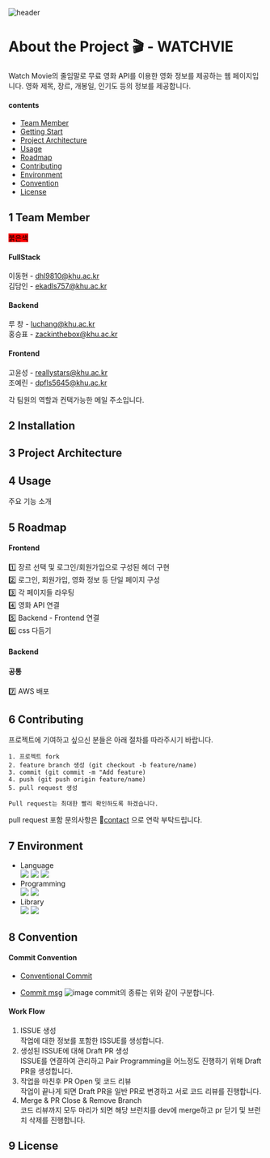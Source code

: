 ![header](https://capsule-render.vercel.app/api?type=egg&color=auto&height=200&section=header&text=WATCHVIE%20&fontSize=60)



# About the Project 🎬 - WATCHVIE
Watch Movie의 줄임말로 무료 영화 API를 이용한 영화 정보를 제공하는 웹 페이지입니다.
영화 제목, 장르, 개봉일, 인기도 등의 정보를 제공합니다.

#### contents
- [Team Member](#1-team-member)<br/>
- [Getting Start](#2-installation)<br/>
- [Project Architecture](#3-project-architecture)<br/>
- [Usage](#4-usage)<br/>
- [Roadmap](#5-roadmap)<br/>
- [Contributing](#6-contributing)<br/>
- [Environment](#7-environment)<br/>
- [Convention](#8-convention)<br/>
- [License](#9-license)<br/>


## 1 Team Member 
<mark style='background-color: red'>붉은색</mark>

#### FullStack 
이동현 - dhl9810@khu.ac.kr <br/>
김담인 - ekadls757@khu.ac.kr <br/>

#### Backend  
루 창 - luchang@khu.ac.kr <br/>
홍승표 - zackinthebox@khu.ac.kr<br/>

#### Frontend 
고윤성 - reallystars@khu.ac.kr <br/>
조예린 - dpfls5645@khu.ac.kr <br/>

각 팀원의 역할과 컨택가능한 메일 주소입니다. 


## 2 Installation





## 3 Project Architecture





## 4 Usage 
주요 기능 소개





## 5 Roadmap
#### Frontend
1️⃣ 장르 선택 및 로그인/회원가입으로 구성된 헤더 구현 <br/>
2️⃣ 로그인, 회원가입, 영화 정보 등 단일 페이지 구성 <br/>
3️⃣ 각 페이지들 라우팅 <br/>
4️⃣ 영화 API 연결 <br/>
5️⃣ Backend - Frontend 연결 <br/>
6️⃣ css 다듬기 <br/>


#### Backend





#### 공통
7️⃣ AWS 배포 









## 6 Contributing
프로젝트에 기여하고 싶으신 분들은 아래 절차를 따라주시기 바랍니다.

    1. 프로젝트 fork
    2. feature branch 생성 (git checkout -b feature/name)
    3. commit (git commit -m "Add feature)
    4. push (git push origin feature/name)
    5. pull request 생성
    
    Pull request는 최대한 빨리 확인하도록 하겠습니다. 
    
pull request 포함 문의사항은 📧[contact](#1-team-member)  으로 연락 부탁드립니다.

## 7 Environment
- Language <br/> <img src="https://img.shields.io/badge/JavaScript-F7DF1E?style=for-the-badge&logo=JavaScript&logoColor=black"> <img src="https://img.shields.io/badge/HTML5-E34F26?style=for-the-badge&logo=HTML5&logoColor=black"> <img src="https://img.shields.io/badge/CSS3-1572B6?style=for-the-badge&logo=CSS3&logoColor=black">
- Programming <br/> <img src="https://img.shields.io/badge/Node.js-339933?style=for-the-badge&logo=Node.js&logoColor=black"> <img src="https://img.shields.io/badge/Express-000000?style=for-the-badge&logo=Express&logoColor=white">
- Library <br/> <img src="https://img.shields.io/badge/React-61DAFB?style=for-the-badge&logo=React&logoColor=black"> <img src="https://img.shields.io/badge/React Router-CA4245?style=for-the-badge&logo=React Router&logoColor=black"> 







## 8 Convention
#### Commit Convention
- [Conventional Commit](https://www.conventionalcommits.org/ko/v1.0.0/#%ea%b7%9c%ea%b2%a9)

- [Commit msg](https://medium.com/humanscape-tech/%ED%9A%A8%EC%9C%A8%EC%A0%81%EC%9D%B8-commit-message-%EC%9E%91%EC%84%B1%EC%9D%84-%EC%9C%84%ED%95%9C-conventional-commits-ae885898e754)
![image](https://user-images.githubusercontent.com/114723339/206160359-4cbfbdaa-4ca1-4197-a784-b091d7b11687.png)
commit의 종류는 위와 같이 구분합니다.

#### Work Flow
1. ISSUE 생성<br/>
작업에 대한 정보를 포함한 ISSUE를 생성합니다. <br/>
2. 생성된 ISSUE에 대해 Draft PR 생성<br/>
ISSUE를 연결하여 관리하고 Pair Programming을 어느정도 진행하기 위해 Draft PR을 생성합니다. <br/>
3. 작업을 마친후 PR Open 및 코드 리뷰<br/>
작업이 끝나게 되면 Draft PR을 일반 PR로 변경하고 서로 코드 리뷰를 진행합니다.<br/>
4. Merge & PR Close & Remove Branch<br/>
코드 리뷰까지 모두 마리가 되면 해당 브런치를 dev에 merge하고 pr 닫기 및 브런치 삭제를 진행합니다.<br/>

## 9 License
